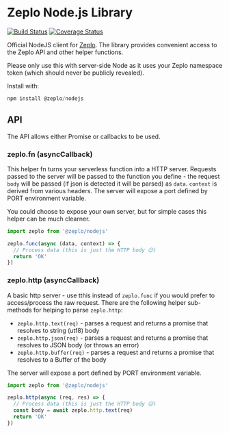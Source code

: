 # Zeplo Node.js Library

[![Build Status](https://travis-ci.org/zeplo/zeplo-nodejs.svg?branch=master)](https://travis-ci.org/zeplo/zeplo-nodejs) [![Coverage Status](https://coveralls.io/repos/github/zeplo/zeplo-nodejs/badge.svg?branch=master)](https://coveralls.io/github/zeplo/zeplo-nodejs?branch=master)

Official NodeJS client for [Zeplo](https://zeplo.io). The library provides convenient access to the Zeplo API and other helper functions.

Please only use this with server-side Node as it uses your Zeplo namespace token (which should never be publicly revealed).

Install with:

```js
npm install @zeplo/nodejs
```


## API

The API allows either Promise or callbacks to be used.

### zeplo.fn (asyncCallback)

This helper fn turns your serverless function into a HTTP server. Requests passed to the server will be passed to the function you define - the request `body` will be passed (if json is detected it will be parsed) as `data`. `context` is derived from various headers. The server will expose a port defined by PORT environment variable.

You could choose to expose your own server, but for simple cases this helper can be much clearner. 

```js
import zeplo from '@zeplo/nodejs'

zeplo.func(async (data, context) => {
  // Process data (this is just the HTTP body 😉)
  return 'OK'
})
```

### zeplo.http (asyncCallback)

A basic http server - use tthis instead of `zeplo.func` if you would prefer to access/process the raw request. There are the following helper sub-methods for helping to parse `zeplo.http`:

 * `zeplo.http.text(req)` - parses a request and returns a promise that resolves to string (utf8) body
 * `zeplo.http.json(req)` - parses a request and returns a promise that resolves to JSON body (or throws an error)
 * `zeplo.http.buffer(req)` - parses a request and returns a promise that resolves to a Buffer of the body

The server will expose a port defined by PORT environment variable.

```js
import zeplo from '@zeplo/nodejs'

zeplo.http(async (req, res) => {
  // Process data (this is just the HTTP body 😉)
  const body = await zeplo.http.text(req)
  return 'OK'
})
```


